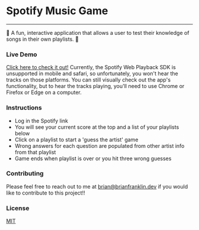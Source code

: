# Spotify Music Game
---
🎵 A fun, interactive application that allows a user to test their knowledge of songs in their own playlists. 🎵

### Live Demo

[Click here to check it out!](https://spotify-music-game.netlify.app/)
Currently, the Spotify Web Playback SDK is unsupported in mobile and safari, so unfortunately, you won't hear the tracks on those platforms. You can still visually check out the app's functionality, but to hear the tracks playing, you'll need to use Chrome or Firefox or Edge on a computer.

### Instructions
- Log in the Spotify link
- You will see your current score at the top and a list of your playlists below
- Click on a playlist to start a 'guess the artist' game
- Wrong answers for each question are populated from other artist info from that playlist
- Game ends when playlist is over or you hit three wrong guesses

### Contributing
Please feel free to reach out to me at brian@brianfranklin.dev if you would like to contribute to this project!!

### License

[MIT](license.md)